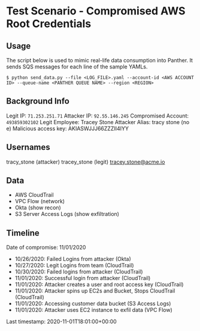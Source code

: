 # Test Scenario - Compromised AWS Root Credentials

## Usage

The script below is used to mimic real-life data consumption into Panther. It sends SQS messages for each line of the sample YAMLs.

```
$ python send_data.py --file <LOG_FILE>.yaml --account-id <AWS ACCOUNT ID> --queue-name <PANTHER QUEUE NAME> --region <REGION>
```

## Background Info

Legit IP: `71.253.251.71`
Attacker IP: `92.55.146.245`
Compromised Account: `493859302102`
Legit Employee: Tracey Stone
Attacker Alias: tracy stone (no e)
Malicious access key: AKIASWJJJ66ZZZII4IYY

## Usernames

tracy_stone (attacker)
tracey_stone (legit)
tracey.stone@acme.io

## Data

- AWS CloudTrail
- VPC Flow (network)
- Okta (show recon)
- S3 Server Access Logs (show exfiltration)

## Timeline

Date of compromise: 11/01/2020

- 10/26/2020: Failed Logins from attacker (Okta) 
- 10/27/2020: Legit Logins from team (CloudTrail) 
- 10/30/2020: Failed logins from attacker (CloudTrail) 
- 11/01/2020: Successful login from attacker (CloudTrail) 
- 11/01/2020: Attacker creates a user and root access key (CloudTrail)
- 11/01/2020: Attacker spins up EC2s and Bucket, Stops CloudTrail (CloudTrail) 
- 11/01/2020: Accessing customer data bucket (S3 Access Logs) 
- 11/01/2020: Attacker uses EC2 instance to exfil data (VPC Flow) 

Last timestamp: 2020-11-01T18:01:00+00:00

